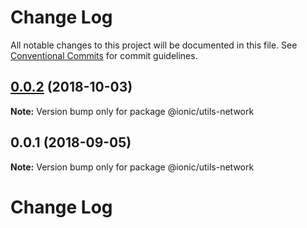 # Change Log

All notable changes to this project will be documented in this file.
See [Conventional Commits](https://conventionalcommits.org) for commit guidelines.

<a name="0.0.2"></a>
## [0.0.2](https://github.com/ionic-team/ionic-cli/compare/@ionic/utils-network@0.0.1...@ionic/utils-network@0.0.2) (2018-10-03)




**Note:** Version bump only for package @ionic/utils-network

<a name="0.0.1"></a>
## 0.0.1 (2018-09-05)




**Note:** Version bump only for package @ionic/utils-network

# Change Log
